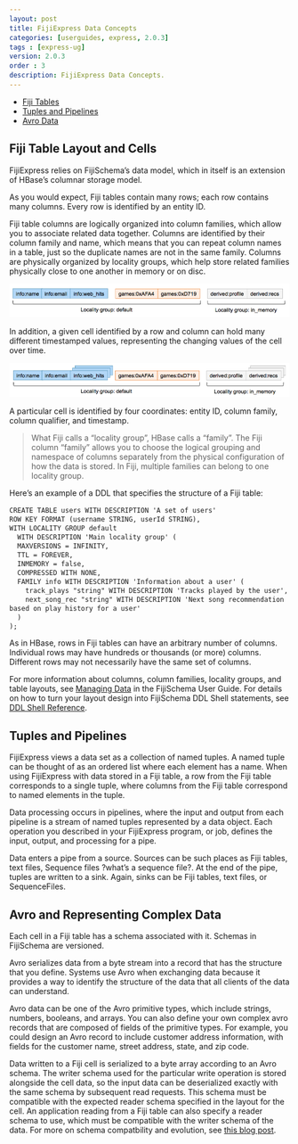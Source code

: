 ```yaml
---
layout: post
title: FijiExpress Data Concepts
categories: [userguides, express, 2.0.3]
tags : [express-ug]
version: 2.0.3
order : 3
description: FijiExpress Data Concepts.
---
```


* [Fiji Tables](#fiji_table_layout_and_cells)
* [Tuples and Pipelines](#tuples_and_pipelines)
* [Avro Data](#avro_and_representing_complex_data)

## Fiji Table Layout and Cells

FijiExpress relies on FijiSchema’s data model, which in itself is an extension of HBase’s
columnar storage model.

As you would expect, Fiji tables contain many rows; each row contains many columns. Every
row is identified by an entity ID.

Fiji table columns are logically organized into column families, which allow you to associate
related data together. Columns are identified by their column family and name, which means
that you can repeat column names in a table, just so the duplicate names are not in the
same family. Columns are physically organized by locality groups, which help store related
families physically close to one another in memory or on disc.

![Table Layout][column_family_locality]

[column_family_locality]: ../../../../assets/images/column_family_locality.png

In addition, a given cell identified by a row and column can hold many different
timestamped values, representing the changing values of the cell over time.

![Table Layout with Versions][column_family_locality_with_versions]

[column_family_locality_with_versions]: ../../../../assets/images/column_family_locality_with_versions.png

A particular cell is identified by four coordinates: entity ID, column family, column
qualifier, and timestamp.

>What Fiji calls a “locality group”, HBase calls a “family”. The Fiji column “family”
>allows you to choose the logical grouping and namespace of columns separately from the
>physical configuration of how the data is stored. In Fiji, multiple families can belong
>to one locality group.

Here’s an example of a DDL that specifies the structure of a Fiji table:

    CREATE TABLE users WITH DESCRIPTION 'A set of users'
    ROW KEY FORMAT (username STRING, userId STRING),
    WITH LOCALITY GROUP default
      WITH DESCRIPTION 'Main locality group' (
      MAXVERSIONS = INFINITY,
      TTL = FOREVER,
      INMEMORY = false,
      COMPRESSED WITH NONE,
      FAMILY info WITH DESCRIPTION 'Information about a user' (
        track_plays "string" WITH DESCRIPTION 'Tracks played by the user',
        next_song_rec "string" WITH DESCRIPTION 'Next song recommendation based on play history for a user'
      )
    );

As in HBase, rows in Fiji tables can have an arbitrary number of columns. Individual rows
may have hundreds or thousands (or more) columns. Different rows may not necessarily have
the same set of columns.

For more information about columns, column families, locality groups, and table layouts,
see [Managing Data]({{site.userguide_schema_1_4_2}}/managing-data) in the FijiSchema User Guide. For
details on how to turn your layout design into FijiSchema DDL Shell statements, see [DDL Shell
Reference]({{site.userguide_schema_1_4_2}}/schema-shell-ddl-ref).

## Tuples and Pipelines

FijiExpress views a data set as a collection of named tuples. A named tuple can be thought
of as an ordered list where each element has a name. When using FijiExpress with data
stored in a Fiji table, a row from the Fiji table corresponds to a single tuple, where
columns from the Fiji table correspond to named elements in the tuple.

Data processing occurs in pipelines, where the input and output from each pipeline is a
stream of named tuples represented by a data object. Each operation you described in your
FijiExpress program, or job, defines the input, output, and processing for a pipe.

Data enters a pipe from a source. Sources can be such places as Fiji tables, text files,
Sequence files ?what’s a sequence file?. At the end of the pipe, tuples are written
to a sink. Again, sinks can be Fiji tables, text files, or SequenceFiles.

## Avro and Representing Complex Data

Each cell in a Fiji table has a schema associated with it. Schemas in FijiSchema are versioned.

Avro serializes data from a byte stream into a record that has the structure that you define.
Systems use Avro when exchanging data because it provides a way to identify the structure of
the data that all clients of the data can understand.

Avro data can be one of the Avro primitive types, which include strings, numbers, booleans, and
arrays.  You can also define your own complex avro records that are composed of fields of the
primitive types.  For example, you could design an Avro record to include customer address
information, with fields for the customer name, street address, state, and zip code.

Data written to a Fiji cell is serialized to a byte array according to an Avro schema.  The writer
schema used for the particular write operation is stored alongside the cell data, so the input data
can be deserialized exactly with the same schema by subsequent read requests. This schema must be
compatible with the expected reader schema specified in the layout for the cell.  An application
reading from a Fiji table can also specify a reader schema to use, which must be compatible with the
writer schema of the data.  For more on schema compatbility and evolution, see [this blog
post](http://www.fiji.org/2013/10/15/introduction-to-schema-evolution-a-tale-of-two-dbs/).

